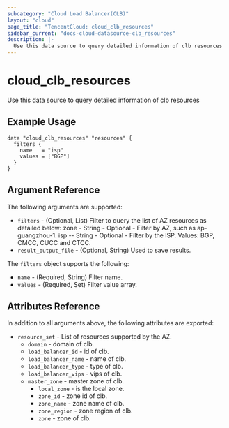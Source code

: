 ```yaml
---
subcategory: "Cloud Load Balancer(CLB)"
layout: "cloud"
page_title: "TencentCloud: cloud_clb_resources"
sidebar_current: "docs-cloud-datasource-clb_resources"
description: |-
  Use this data source to query detailed information of clb resources
---
```


# cloud_clb_resources

Use this data source to query detailed information of clb resources

## Example Usage

```hcl
data "cloud_clb_resources" "resources" {
  filters {
    name   = "isp"
    values = ["BGP"]
  }
}
```

## Argument Reference

The following arguments are supported:

* `filters` - (Optional, List) Filter to query the list of AZ resources as detailed below: zone - String - Optional - Filter by AZ, such as ap-guangzhou-1. isp -- String - Optional - Filter by the ISP. Values: BGP, CMCC, CUCC and CTCC.
* `result_output_file` - (Optional, String) Used to save results.

The `filters` object supports the following:

* `name` - (Required, String) Filter name.
* `values` - (Required, Set) Filter value array.

## Attributes Reference

In addition to all arguments above, the following attributes are exported:

* `resource_set` - List of resources supported by the AZ.
  * `domain` - domain of clb.
  * `load_balancer_id` - id of clb.
  * `load_balancer_name` - name of clb.
  * `load_balancer_type` - type of clb.
  * `load_balancer_vips` - vips of clb.
  * `master_zone` - master zone of clb.
    * `local_zone` - is the local zone.
    * `zone_id` - zone id of clb.
    * `zone_name` - zone name of clb.
    * `zone_region` - zone region of clb.
    * `zone` - zone of clb.


